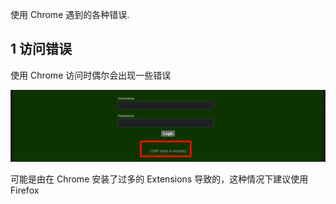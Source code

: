 使用 Chrome 遇到的各种错误.

## 1 访问错误

使用 Chrome 访问时偶尔会出现一些错误

![使用 Chrome 访问时偶尔会出现一些错误](./../../../images/Issues%20of%20Chrome/%E4%BD%BF%E7%94%A8%20Chrome%20%E8%AE%BF%E9%97%AE%E6%97%B6%E5%81%B6%E5%B0%94%E4%BC%9A%E5%87%BA%E7%8E%B0%E4%B8%80%E4%BA%9B%E9%94%99%E8%AF%AF.png)

可能是由在 Chrome 安装了过多的 Extensions 导致的，这种情况下建议使用 Firefox

